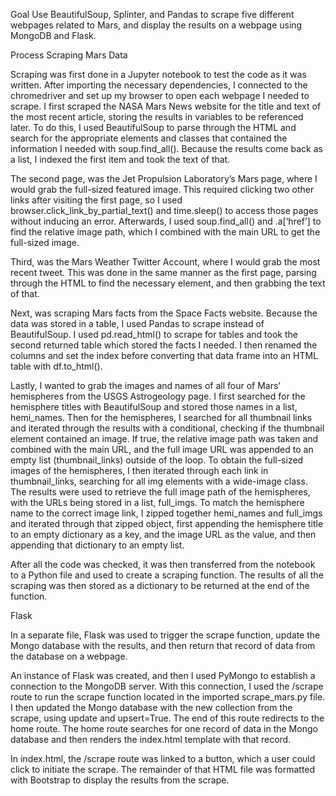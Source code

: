 Goal
Use BeautifulSoup, Splinter, and Pandas to scrape five different webpages related to Mars, and display the results on a webpage using MongoDB and Flask.

Process
Scraping Mars Data



Scraping was first done in a Jupyter notebook to test the code as it was written. After importing the necessary dependencies, I connected to the chromedriver and set up my browser to open each webpage I needed to scrape. I first scraped the NASA Mars News website for the title and text of the most recent article, storing the results in variables to be referenced later. To do this, I used BeautifulSoup to parse through the HTML and search for the appropriate elements and classes that contained the information I needed with soup.find_all(). Because the results come back as a list, I indexed the first item and took the text of that.

The second page, was the Jet Propulsion Laboratory’s Mars page, where I would grab the full-sized featured image. This required clicking two other links after visiting the first page, so I used browser.click_link_by_partial_text() and time.sleep() to access those pages without inducing an error. Afterwards, I used soup.find_all() and .a[‘href’] to find the relative image path, which I combined with the main URL to get the full-sized image.

Third, was the Mars Weather Twitter Account, where I would grab the most recent tweet. This was done in the same manner as the first page, parsing through the HTML to find the necessary element, and then grabbing the text of that.

Next, was scraping Mars facts from the Space Facts website. Because the data was stored in a table, I used Pandas to scrape instead of BeautifulSoup. I used pd.read_html() to scrape for tables and took the second returned table which stored the facts I needed. I then renamed the columns and set the index before converting that data frame into an HTML table with df.to_html().

Lastly, I wanted to grab the images and names of all four of Mars’ hemispheres from the USGS Astrogeology page. I first searched for the hemisphere titles with BeautifulSoup and stored those names in a list, hemi_names. Then for the hemispheres, I searched for all thumbnail links and iterated through the results with a conditional, checking if the thumbnail element contained an image. If true, the relative image path was taken and combined with the main URL, and the full image URL was appended to an empty list (thumbnail_links) outside of the loop. To obtain the full-sized images of the hemispheres, I then iterated through each link in thumbnail_links, searching for all img elements with a wide-image class. The results were used to retrieve the full image path of the hemispheres, with the URLs being stored in a list, full_imgs. To match the hemisphere name to the correct image link, I zipped together hemi_names and full_imgs and iterated through that zipped object, first appending the hemisphere title to an empty dictionary as a key, and the image URL as the value, and then appending that dictionary to an empty list.

After all the code was checked, it was then transferred from the notebook to a Python file and used to create a scraping function. The results of all the scraping was then stored as a dictionary to be returned at the end of the function.

Flask

In a separate file, Flask was used to trigger the scrape function, update the Mongo database with the results, and then return that record of data from the database on a webpage.

An instance of Flask was created, and then I used PyMongo to establish a connection to the MongoDB server. With this connection, I used the /scrape route to run the scrape function located in the imported scrape_mars.py file. I then updated the Mongo database with the new collection from the scrape, using update and upsert=True. The end of this route redirects to the home route. The home route searches for one record of data in the Mongo database and then renders the index.html template with that record.

In index.html, the /scrape route was linked to a button, which a user could click to initiate the scrape. The remainder of that HTML file was formatted with Bootstrap to display the results from the scrape.
